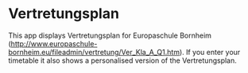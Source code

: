 # Vertretungsplan
This app displays Vertretungsplan for Europaschule Bornheim (http://www.europaschule-bornheim.eu/fileadmin/vertretung/Ver_Kla_A_Q1.htm).
If you enter your timetable it also shows a personalised version of the Vertretungsplan.
